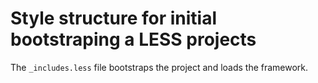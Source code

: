 # Style structure for initial bootstraping a LESS projects

The `_includes.less` file bootstraps the project and loads the framework.
